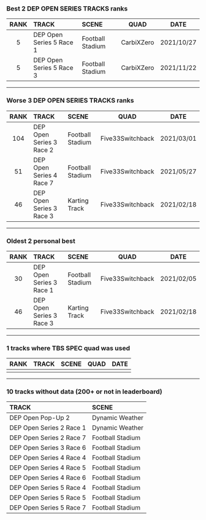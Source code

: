 ### Best 2 DEP OPEN SERIES TRACKS ranks
|RANK|TRACK|SCENE|QUAD|DATE|
|:---:|:---|:---|:---:|:---:|
|5|DEP Open Series 5 Race 1|Football Stadium|CarbiXZero|2021/10/27|
|5|DEP Open Series 5 Race 3|Football Stadium|CarbiXZero|2021/11/22|
---
### Worse 3 DEP OPEN SERIES TRACKS ranks
|RANK|TRACK|SCENE|QUAD|DATE|
|:---:|:---|:---|:---:|:---:|
|104|DEP Open Series 3 Race 2|Football Stadium|Five33Switchback|2021/03/01|
|51|DEP Open Series 4 Race 7|Football Stadium|Five33Switchback|2021/05/27|
|46|DEP Open Series 3 Race 3|Karting Track|Five33Switchback|2021/02/18|
---
### Oldest 2 personal best
|RANK|TRACK|SCENE|QUAD|DATE|
|:---:|:---|:---|:---:|:---:|
|30|DEP Open Series 3 Race 1|Football Stadium|Five33Switchback|2021/02/05|
|46|DEP Open Series 3 Race 3|Karting Track|Five33Switchback|2021/02/18|
---
### 1 tracks where TBS SPEC quad was used
|RANK|TRACK|SCENE|QUAD|DATE|
|:---:|:---|:---|:---:|:---:|
||||||
---
### 10 tracks without data (200+ or not in leaderboard)
|TRACK|SCENE|
|:---|:---|
|DEP Open Pop-Up 2|Dynamic Weather|
|DEP Open Series 2 Race 1|Dynamic Weather|
|DEP Open Series 2 Race 7|Football Stadium|
|DEP Open Series 3 Race 6|Football Stadium|
|DEP Open Series 4 Race 4|Football Stadium|
|DEP Open Series 4 Race 5|Football Stadium|
|DEP Open Series 4 Race 6|Football Stadium|
|DEP Open Series 5 Race 4|Football Stadium|
|DEP Open Series 5 Race 5|Football Stadium|
|DEP Open Series 5 Race 7|Football Stadium|
